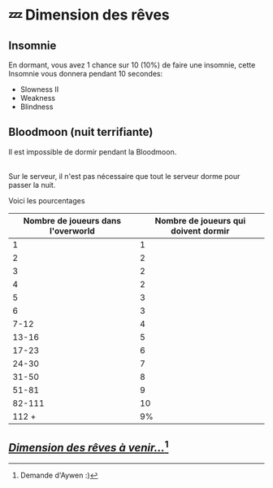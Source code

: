 # 💤 Dimension des rêves

## Insomnie

En dormant, vous avez 1 chance sur 10 (10%) de faire une insomnie, cette Insomnie vous donnera pendant 10 secondes:

* Slowness II
* Weakness
* Blindness

## Bloodmoon (nuit terrifiante)

Il est impossible de dormir pendant la Bloodmoon.

\
Sur le serveur, il n'est pas nécessaire que tout le serveur dorme pour passer la nuit.

Voici les pourcentages

| Nombre de joueurs dans l'overworld | Nombre de joueurs qui doivent dormir |
| ---------------------------------- | ------------------------------------ |
| 1                                  | 1                                    |
| 2                                  | 2                                    |
| 3                                  | 2                                    |
| 4                                  | 2                                    |
| 5                                  | 3                                    |
| 6                                  | 3                                    |
| 7-12                               | 4                                    |
| 13-16                              | 5                                    |
| 17-23                              | 6                                    |
| 24-30                              | 7                                    |
| 31-50                              | 8                                    |
| 51-81                              | 9                                    |
| 82-111                             | 10                                   |
| 112 +                              | 9%                                   |

## [_Dimension des rêves à venir..._](#user-content-fn-1)[^1]

[^1]: Demande d'Aywen :)
